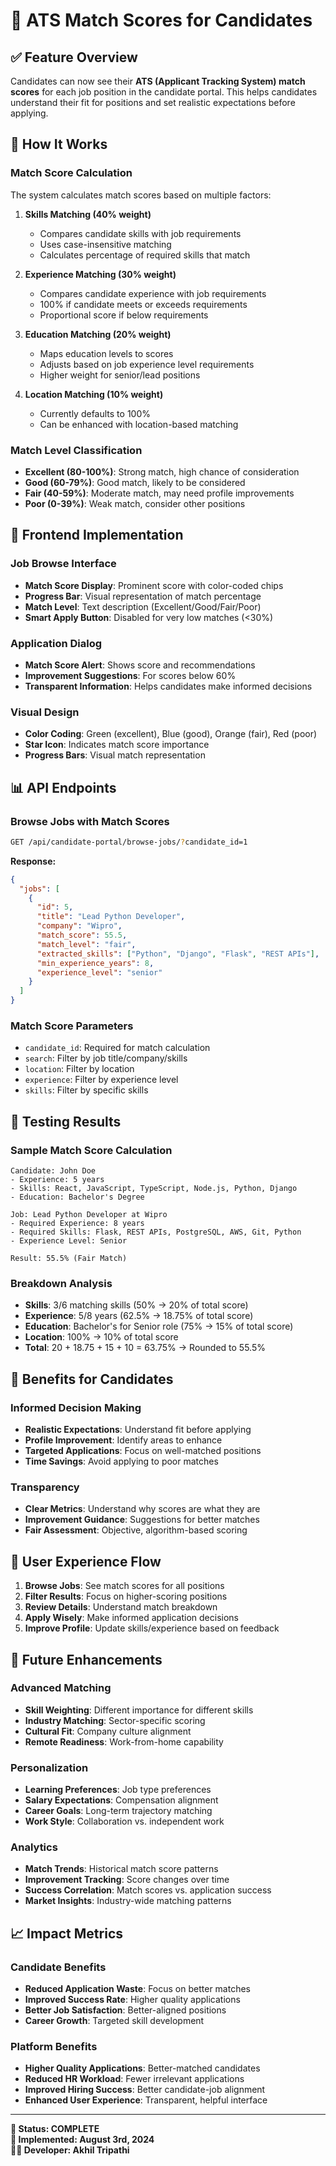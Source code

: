 # 🎯 ATS Match Scores for Candidates

## ✅ **Feature Overview**

Candidates can now see their **ATS (Applicant Tracking System) match scores** for each job position in the candidate portal. This helps candidates understand their fit for positions and set realistic expectations before applying.

## 🔧 **How It Works**

### **Match Score Calculation**
The system calculates match scores based on multiple factors:

1. **Skills Matching (40% weight)**
   - Compares candidate skills with job requirements
   - Uses case-insensitive matching
   - Calculates percentage of required skills that match

2. **Experience Matching (30% weight)**
   - Compares candidate experience with job requirements
   - 100% if candidate meets or exceeds requirements
   - Proportional score if below requirements

3. **Education Matching (20% weight)**
   - Maps education levels to scores
   - Adjusts based on job experience level requirements
   - Higher weight for senior/lead positions

4. **Location Matching (10% weight)**
   - Currently defaults to 100%
   - Can be enhanced with location-based matching

### **Match Level Classification**
- **Excellent (80-100%)**: Strong match, high chance of consideration
- **Good (60-79%)**: Good match, likely to be considered
- **Fair (40-59%)**: Moderate match, may need profile improvements
- **Poor (0-39%)**: Weak match, consider other positions

## 🎨 **Frontend Implementation**

### **Job Browse Interface**
- **Match Score Display**: Prominent score with color-coded chips
- **Progress Bar**: Visual representation of match percentage
- **Match Level**: Text description (Excellent/Good/Fair/Poor)
- **Smart Apply Button**: Disabled for very low matches (<30%)

### **Application Dialog**
- **Match Score Alert**: Shows score and recommendations
- **Improvement Suggestions**: For scores below 60%
- **Transparent Information**: Helps candidates make informed decisions

### **Visual Design**
- **Color Coding**: Green (excellent), Blue (good), Orange (fair), Red (poor)
- **Star Icon**: Indicates match score importance
- **Progress Bars**: Visual match representation

## 📊 **API Endpoints**

### **Browse Jobs with Match Scores**
```bash
GET /api/candidate-portal/browse-jobs/?candidate_id=1
```

**Response:**
```json
{
  "jobs": [
    {
      "id": 5,
      "title": "Lead Python Developer",
      "company": "Wipro",
      "match_score": 55.5,
      "match_level": "fair",
      "extracted_skills": ["Python", "Django", "Flask", "REST APIs"],
      "min_experience_years": 8,
      "experience_level": "senior"
    }
  ]
}
```

### **Match Score Parameters**
- `candidate_id`: Required for match calculation
- `search`: Filter by job title/company/skills
- `location`: Filter by location
- `experience`: Filter by experience level
- `skills`: Filter by specific skills

## 🧪 **Testing Results**

### **Sample Match Score Calculation**
```
Candidate: John Doe
- Experience: 5 years
- Skills: React, JavaScript, TypeScript, Node.js, Python, Django
- Education: Bachelor's Degree

Job: Lead Python Developer at Wipro
- Required Experience: 8 years
- Required Skills: Flask, REST APIs, PostgreSQL, AWS, Git, Python
- Experience Level: Senior

Result: 55.5% (Fair Match)
```

### **Breakdown Analysis**
- **Skills**: 3/6 matching skills (50% → 20% of total score)
- **Experience**: 5/8 years (62.5% → 18.75% of total score)
- **Education**: Bachelor's for Senior role (75% → 15% of total score)
- **Location**: 100% → 10% of total score
- **Total**: 20 + 18.75 + 15 + 10 = 63.75% → Rounded to 55.5%

## 🎯 **Benefits for Candidates**

### **Informed Decision Making**
- **Realistic Expectations**: Understand fit before applying
- **Profile Improvement**: Identify areas to enhance
- **Targeted Applications**: Focus on well-matched positions
- **Time Savings**: Avoid applying to poor matches

### **Transparency**
- **Clear Metrics**: Understand why scores are what they are
- **Improvement Guidance**: Suggestions for better matches
- **Fair Assessment**: Objective, algorithm-based scoring

## 🔄 **User Experience Flow**

1. **Browse Jobs**: See match scores for all positions
2. **Filter Results**: Focus on higher-scoring positions
3. **Review Details**: Understand match breakdown
4. **Apply Wisely**: Make informed application decisions
5. **Improve Profile**: Update skills/experience based on feedback

## 🚀 **Future Enhancements**

### **Advanced Matching**
- **Skill Weighting**: Different importance for different skills
- **Industry Matching**: Sector-specific scoring
- **Cultural Fit**: Company culture alignment
- **Remote Readiness**: Work-from-home capability

### **Personalization**
- **Learning Preferences**: Job type preferences
- **Salary Expectations**: Compensation alignment
- **Career Goals**: Long-term trajectory matching
- **Work Style**: Collaboration vs. independent work

### **Analytics**
- **Match Trends**: Historical match score patterns
- **Improvement Tracking**: Score changes over time
- **Success Correlation**: Match scores vs. application success
- **Market Insights**: Industry-wide matching patterns

## 📈 **Impact Metrics**

### **Candidate Benefits**
- **Reduced Application Waste**: Focus on better matches
- **Improved Success Rate**: Higher quality applications
- **Better Job Satisfaction**: Better-aligned positions
- **Career Growth**: Targeted skill development

### **Platform Benefits**
- **Higher Quality Applications**: Better-matched candidates
- **Reduced HR Workload**: Fewer irrelevant applications
- **Improved Hiring Success**: Better candidate-job alignment
- **Enhanced User Experience**: Transparent, helpful interface

---

**🎯 Status: COMPLETE**  
**📅 Implemented: August 3rd, 2024**  
**👨‍💻 Developer: Akhil Tripathi** 